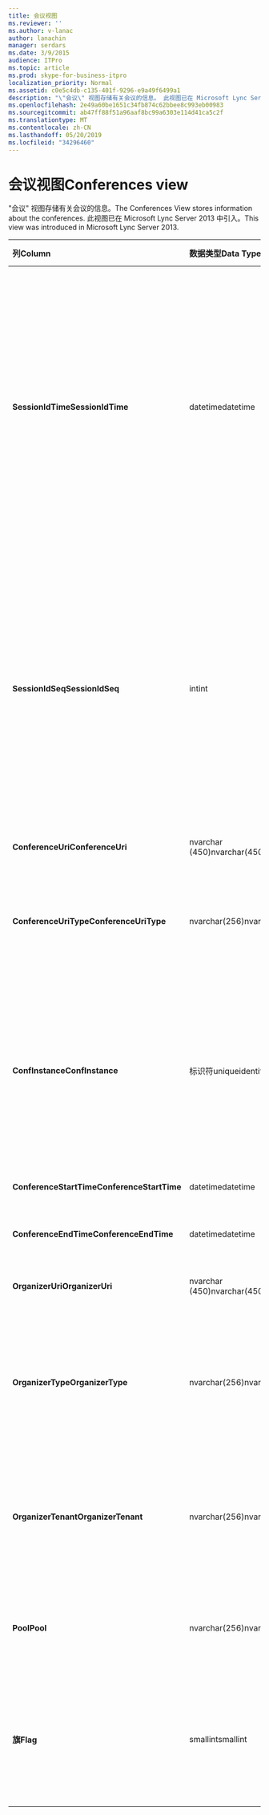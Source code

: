 ```yaml
---
title: 会议视图
ms.reviewer: ''
ms.author: v-lanac
author: lanachin
manager: serdars
ms.date: 3/9/2015
audience: ITPro
ms.topic: article
ms.prod: skype-for-business-itpro
localization_priority: Normal
ms.assetid: c0e5c4db-c135-401f-9296-e9a49f6499a1
description: "\"会议\" 视图存储有关会议的信息。 此视图已在 Microsoft Lync Server 2013 中引入。"
ms.openlocfilehash: 2e49a60be1651c34fb874c62bbee8c993eb00983
ms.sourcegitcommit: ab47ff88f51a96aaf8bc99a6303e114d41ca5c2f
ms.translationtype: MT
ms.contentlocale: zh-CN
ms.lasthandoff: 05/20/2019
ms.locfileid: "34296460"
---
```

# <a name="conferences-view"></a><span data-ttu-id="19aac-104">会议视图</span><span class="sxs-lookup"><span data-stu-id="19aac-104">Conferences view</span></span>
 
<span data-ttu-id="19aac-105">"会议" 视图存储有关会议的信息。</span><span class="sxs-lookup"><span data-stu-id="19aac-105">The Conferences View stores information about the conferences.</span></span> <span data-ttu-id="19aac-106">此视图已在 Microsoft Lync Server 2013 中引入。</span><span class="sxs-lookup"><span data-stu-id="19aac-106">This view was introduced in Microsoft Lync Server 2013.</span></span>
  
|<span data-ttu-id="19aac-107">**列**</span><span class="sxs-lookup"><span data-stu-id="19aac-107">**Column**</span></span>|<span data-ttu-id="19aac-108">**数据类型**</span><span class="sxs-lookup"><span data-stu-id="19aac-108">**Data Type**</span></span>|<span data-ttu-id="19aac-109">**详细信息**</span><span class="sxs-lookup"><span data-stu-id="19aac-109">**Details**</span></span>|
|:-----|:-----|:-----|
|<span data-ttu-id="19aac-110">**SessionIdTime**</span><span class="sxs-lookup"><span data-stu-id="19aac-110">**SessionIdTime**</span></span> <br/> |<span data-ttu-id="19aac-111">datetime</span><span class="sxs-lookup"><span data-stu-id="19aac-111">datetime</span></span>  <br/> |<span data-ttu-id="19aac-112">会话请求的时间。</span><span class="sxs-lookup"><span data-stu-id="19aac-112">Time of session request.</span></span> <span data-ttu-id="19aac-113">与 SessionIdSeq 结合使用以唯一标识会话。</span><span class="sxs-lookup"><span data-stu-id="19aac-113">Used in conjunction with SessionIdSeq to uniquely identify a session.</span></span> <span data-ttu-id="19aac-114">有关详细信息, 请参阅[Skype For Business Server 2015 中的对话框表](dialogs.md)。</span><span class="sxs-lookup"><span data-stu-id="19aac-114">See the [Dialogs table in Skype for Business Server 2015](dialogs.md) for more information.</span></span> <br/> |
|<span data-ttu-id="19aac-115">**SessionIdSeq**</span><span class="sxs-lookup"><span data-stu-id="19aac-115">**SessionIdSeq**</span></span> <br/> |<span data-ttu-id="19aac-116">int</span><span class="sxs-lookup"><span data-stu-id="19aac-116">int</span></span>  <br/> |<span data-ttu-id="19aac-117">标识会话的 ID 号。</span><span class="sxs-lookup"><span data-stu-id="19aac-117">ID number to identify the session.</span></span> <span data-ttu-id="19aac-118">与 SessionIdTime 结合使用以唯一标识会话。</span><span class="sxs-lookup"><span data-stu-id="19aac-118">Used in conjunction with SessionIdTime to uniquely identify a session.</span></span> <span data-ttu-id="19aac-119">有关详细信息, 请参阅[Skype For Business Server 2015 中的对话框表](dialogs.md)。</span><span class="sxs-lookup"><span data-stu-id="19aac-119">See the [Dialogs table in Skype for Business Server 2015](dialogs.md) for more information.</span></span> <br/> |
|<span data-ttu-id="19aac-120">**ConferenceUri**</span><span class="sxs-lookup"><span data-stu-id="19aac-120">**ConferenceUri**</span></span> <br/> |<span data-ttu-id="19aac-121">nvarchar (450)</span><span class="sxs-lookup"><span data-stu-id="19aac-121">nvarchar(450)</span></span>  <br/> |<span data-ttu-id="19aac-122">会议的 URI。</span><span class="sxs-lookup"><span data-stu-id="19aac-122">URI for the conference.</span></span>  <br/> |
|<span data-ttu-id="19aac-123">**ConferenceUriType**</span><span class="sxs-lookup"><span data-stu-id="19aac-123">**ConferenceUriType**</span></span> <br/> |<span data-ttu-id="19aac-124">nvarchar(256)</span><span class="sxs-lookup"><span data-stu-id="19aac-124">nvarchar(256)</span></span>  <br/> |<span data-ttu-id="19aac-125">会议 URI 的类型。</span><span class="sxs-lookup"><span data-stu-id="19aac-125">Type of the conference URI.</span></span> <span data-ttu-id="19aac-126">有关详细信息, 请参阅[UriTypes 表](uritypes.md)。</span><span class="sxs-lookup"><span data-stu-id="19aac-126">See the [UriTypes table](uritypes.md) for more information.</span></span> <br/> |
|<span data-ttu-id="19aac-127">**ConfInstance**</span><span class="sxs-lookup"><span data-stu-id="19aac-127">**ConfInstance**</span></span> <br/> |<span data-ttu-id="19aac-128">标识符</span><span class="sxs-lookup"><span data-stu-id="19aac-128">uniqueidentifier</span></span>  <br/> |<span data-ttu-id="19aac-129">用于定期会议。</span><span class="sxs-lookup"><span data-stu-id="19aac-129">Used for recurring conferences.</span></span> <span data-ttu-id="19aac-130">定期会议的每个实例都具有相同的 ConferenceUri, 但具有不同的 ConfInstance。</span><span class="sxs-lookup"><span data-stu-id="19aac-130">Each instance of a recurring conference has the same ConferenceUri but a different ConfInstance.</span></span>  <br/> |
|<span data-ttu-id="19aac-131">**ConferenceStartTime**</span><span class="sxs-lookup"><span data-stu-id="19aac-131">**ConferenceStartTime**</span></span> <br/> |<span data-ttu-id="19aac-132">datetime</span><span class="sxs-lookup"><span data-stu-id="19aac-132">datetime</span></span>  <br/> |<span data-ttu-id="19aac-133">会议的开始时间。</span><span class="sxs-lookup"><span data-stu-id="19aac-133">Starting time for the conference.</span></span>  <br/> |
|<span data-ttu-id="19aac-134">**ConferenceEndTime**</span><span class="sxs-lookup"><span data-stu-id="19aac-134">**ConferenceEndTime**</span></span> <br/> |<span data-ttu-id="19aac-135">datetime</span><span class="sxs-lookup"><span data-stu-id="19aac-135">datetime</span></span>  <br/> |<span data-ttu-id="19aac-136">会议的结束时间。</span><span class="sxs-lookup"><span data-stu-id="19aac-136">Ending time for the conference.</span></span>  <br/> |
|<span data-ttu-id="19aac-137">**OrganizerUri**</span><span class="sxs-lookup"><span data-stu-id="19aac-137">**OrganizerUri**</span></span> <br/> |<span data-ttu-id="19aac-138">nvarchar (450)</span><span class="sxs-lookup"><span data-stu-id="19aac-138">nvarchar(450)</span></span>  <br/> |<span data-ttu-id="19aac-139">组织会议的用户的 URI。</span><span class="sxs-lookup"><span data-stu-id="19aac-139">URI of the user who organized the conference.</span></span>  <br/> |
|<span data-ttu-id="19aac-140">**OrganizerType**</span><span class="sxs-lookup"><span data-stu-id="19aac-140">**OrganizerType**</span></span> <br/> |<span data-ttu-id="19aac-141">nvarchar(256)</span><span class="sxs-lookup"><span data-stu-id="19aac-141">nvarchar(256)</span></span>  <br/> |<span data-ttu-id="19aac-142">组织会议的用户的 URI 类型。</span><span class="sxs-lookup"><span data-stu-id="19aac-142">Type of URI of the user who organized the conference.</span></span> <span data-ttu-id="19aac-143">有关详细信息, 请参阅[UriTypes 表](uritypes.md)。</span><span class="sxs-lookup"><span data-stu-id="19aac-143">See the [UriTypes table](uritypes.md) for more information.</span></span> <br/> |
|<span data-ttu-id="19aac-144">**OrganizerTenant**</span><span class="sxs-lookup"><span data-stu-id="19aac-144">**OrganizerTenant**</span></span> <br/> |<span data-ttu-id="19aac-145">nvarchar(256)</span><span class="sxs-lookup"><span data-stu-id="19aac-145">nvarchar(256)</span></span>  <br/> |<span data-ttu-id="19aac-146">组织会议的用户的租户。</span><span class="sxs-lookup"><span data-stu-id="19aac-146">Tenant of the user who organized the conference.</span></span> <span data-ttu-id="19aac-147">有关详细信息, 请参阅[租户表](tenants.md)。</span><span class="sxs-lookup"><span data-stu-id="19aac-147">See the [Tenants table](tenants.md) for more information.</span></span> <br/> |
|<span data-ttu-id="19aac-148">**Pool**</span><span class="sxs-lookup"><span data-stu-id="19aac-148">**Pool**</span></span> <br/> |<span data-ttu-id="19aac-149">nvarchar(256)</span><span class="sxs-lookup"><span data-stu-id="19aac-149">nvarchar(256)</span></span>  <br/> |<span data-ttu-id="19aac-150">托管会议的池的完全限定的域名。</span><span class="sxs-lookup"><span data-stu-id="19aac-150">Fully qualified domain name of the pool that hosted the conference.</span></span>  <br/> |
|<span data-ttu-id="19aac-151">**旗**</span><span class="sxs-lookup"><span data-stu-id="19aac-151">**Flag**</span></span> <br/> |<span data-ttu-id="19aac-152">smallint</span><span class="sxs-lookup"><span data-stu-id="19aac-152">smallint</span></span>  <br/> |<span data-ttu-id="19aac-153">包含会议属性的位掩码。</span><span class="sxs-lookup"><span data-stu-id="19aac-153">Bit mask that contains Conference Attributes.</span></span> <span data-ttu-id="19aac-154">可能的值：</span><span class="sxs-lookup"><span data-stu-id="19aac-154">Possible values are:</span></span>  <br/> <span data-ttu-id="19aac-155">0X01-合成事务</span><span class="sxs-lookup"><span data-stu-id="19aac-155">0X01 - Synthetic Transaction</span></span>  <br/> |
   

